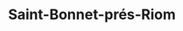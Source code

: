 ---
title: Saint-Bonnet-prés-Riom
url: /saint-bonnet-pres-riom/
latitude: 45.932
longitude: 3.111
---